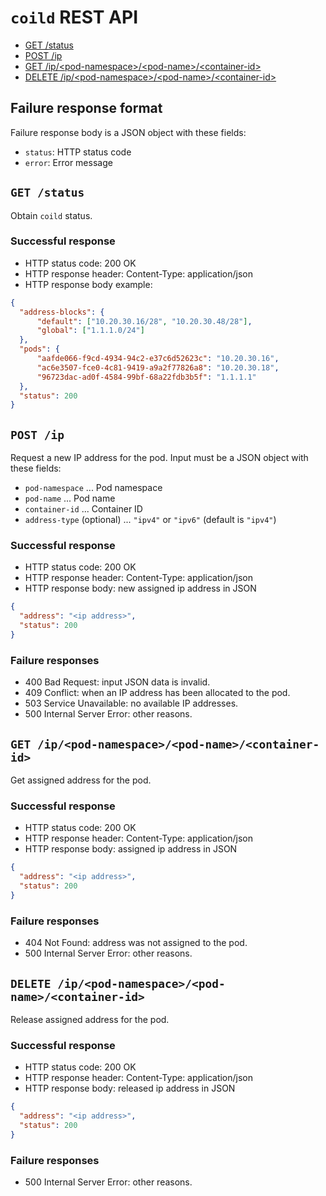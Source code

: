 `coild` REST API
================

- [GET /status](#status)
- [POST /ip](#post)
- [GET /ip/\<pod-namespace\>/\<pod-name\>/\<container-id\>](#get)
- [DELETE /ip/\<pod-namespace\>/\<pod-name\>/\<container-id\>](#delete)

## Failure response format

Failure response body is a JSON object with these fields:

- `status`: HTTP status code
- `error`: Error message

## <a name="status" />`GET /status`

Obtain `coild` status.

### Successful response

- HTTP status code: 200 OK
- HTTP response header: Content-Type: application/json
- HTTP response body example:

```json
{
  "address-blocks": {
      "default": ["10.20.30.16/28", "10.20.30.48/28"],
      "global": ["1.1.1.0/24"]
  },
  "pods": {
      "aafde066-f9cd-4934-94c2-e37c6d52623c": "10.20.30.16",
      "ac6e3507-fce0-4c81-9419-a9a2f77826a8": "10.20.30.18",
      "96723dac-ad0f-4584-99bf-68a22fdb3b5f": "1.1.1.1"
  },
  "status": 200
}
```

## <a name="post" />`POST /ip`

Request a new IP address for the pod.
Input must be a JSON object with these fields:

- `pod-namespace` ... Pod namespace
- `pod-name` ... Pod name
- `container-id` ... Container ID
- `address-type` (optional) ... `"ipv4"` or `"ipv6"` (default is `"ipv4"`)

### Successful response

- HTTP status code: 200 OK
- HTTP response header: Content-Type: application/json
- HTTP response body: new assigned ip address in JSON
```json
{
  "address": "<ip address>",
  "status": 200
}
```

### Failure responses

- 400 Bad Request: input JSON data is invalid.
- 409 Conflict: when an IP address has been allocated to the pod.
- 503 Service Unavailable: no available IP addresses.
- 500 Internal Server Error: other reasons.

## <a name="get" />`GET /ip/<pod-namespace>/<pod-name>/<container-id>`

Get assigned address for the pod.

### Successful response

- HTTP status code: 200 OK
- HTTP response header: Content-Type: application/json
- HTTP response body: assigned ip address in JSON
```json
{
  "address": "<ip address>",
  "status": 200
}
```

### Failure responses

- 404 Not Found: address was not assigned to the pod.
- 500 Internal Server Error: other reasons.

## <a name="delete" />`DELETE /ip/<pod-namespace>/<pod-name>/<container-id>`

Release assigned address for the pod.

### Successful response

- HTTP status code: 200 OK
- HTTP response header: Content-Type: application/json
- HTTP response body: released ip address in JSON
```json
{
  "address": "<ip address>",
  "status": 200
}
```

### Failure responses

- 500 Internal Server Error: other reasons.
